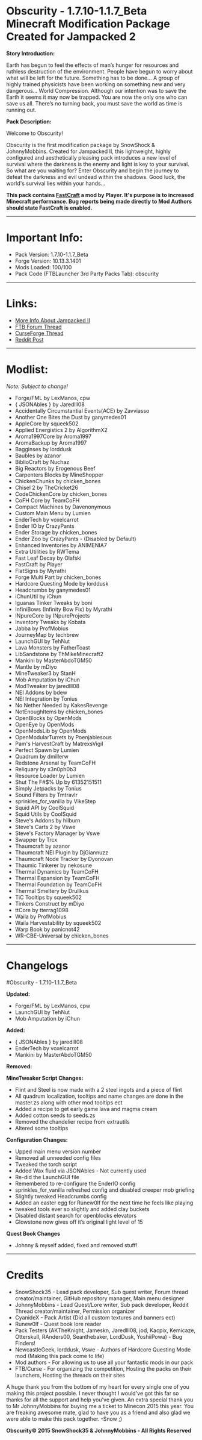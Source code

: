 Obscurity - 1.7.10-1.1.7_Beta Minecraft Modification Package Created for Jampacked 2
====================================================================================
**Story Introduction:**

Earth has begun to feel the effects of man’s hunger for resources and ruthless destruction of the environment. People have begun to worry about what will be left for the future. Something has to be done... A group of highly trained physicists have been working on something new and very dangerous... World Compression. Although our intention was to save the Earth it seems it may now be trapped. You are now the only one who can save us all. There’s no turning back, you must save the world as time is running out.

**Pack Description:**

Welcome to Obscurity!

Obscurity is the first modification package by SnowShock & JohnnyMobbins. Created for Jampacked II, this lightweight, highly configured and aesthetically pleasing pack introduces a new level of survival where the darkness is the enemy and light is key to your survival. So what are you waiting for? Enter Obscurity and begin the journey to defeat the darkness and evil undead within the shadows. Good luck, the world's survival lies within your hands...

**This pack contains [FastCraft](http://bit.ly/1vVVX6u) a mod by Player. It's purpose is to increased Minecraft performance. Bug reports being made directly to Mod Authors should state FastCraft is enabled.**

*****

Important Info:
===============
* Pack Version: 1.7.10-1.1.7_Beta
* Forge Version: 10.13.3.1401
* Mods Loaded: 100/100
* Pack Code (FTBLauncher 3rd Party Packs Tab): obscurity

*****

Links:
======
* [More Info About Jampacked II](http://forum.feed-the-beast.com/threads/jampacked-ii.71703/)
* [FTB Forum Thread](http://forum.feed-the-beast.com/threads/1-7-10-obscurity-jampacked-2-hqm-roughly-200-quests-map-based.86908/)
* [CurseForge Thread](http://minecraft.curseforge.com/modpacks/230508-obscurity)
* [Reddit Post]()

*****

Modlist:
========
*Note: Subject to change!*
* Forge/FML by LexManos, cpw
* { JSONAbles } by Jaredlll08
* Accidentally Circumstantial Events(ACE) by Zavviasso
* Another One Bites the Dust by ganymedes01
* AppleCore by squeek502
* Applied Energistics 2 by AlgorithmX2
* Aroma1997Core by Aroma1997
* AromaBackup by Aroma1997
* Bagginses by lorddusk
* Baubles by azanor
* BiblioCraft by Nuchaz
* Big Reactors by Erogenous Beef
* Carpenters Blocks by MineShopper
* ChickenChunks by chicken_bones
* Chisel 2 by TheCricket26
* CodeChickenCore by chicken_bones
* CoFH Core by TeamCoFH
* Compact Machines by Davenonymous
* Custom Main Menu by Lumien
* EnderTech by voxelcarrot
* Ender IO by CrazyPants
* Ender Storage by chicken_bones
* Ender Zoo by CrazyPants - (Disabled by Default)
* Enhanced Inventories by ANIMENIA7
* Extra Utilities by RWTema
* Fast Leaf Decay by Olafski
* FastCraft by Player
* FlatSigns by Myrathi
* Forge Multi Part by chicken_bones
* Hardcore Questing Mode by lorddusk
* Headcrumbs by ganymedes01
* iChunUtil by iChun
* Iguanas Tinker Tweaks by boni
* InfiniBows (Infinity Bow Fix) by Myrathi
* INpureCore by INpureProjects
* Inventory Tweaks by Kobata
* Jabba by ProfMobius
* JourneyMap by techbrew
* LaunchGUI by TehNut
* Lava Monsters by FatherToast
* LibSandstone by ThMikeMinecraft2
* Mankini by MasterAbdoTGM50
* Mantle by mDiyo
* MineTweaker3 by StanH
* Mob Amputation by iChun
* ModTweaker by jaredlll08
* NEI Addons by bdew
* NEI Integration by Tonius
* No Nether Needed by KakesRevenge
* NotEnoughItems by chicken_bones
* OpenBlocks by OpenMods
* OpenEye by OpenMods
* OpenModsLib by OpenMods
* OpenModularTurrets by Poenjabiesous
* Pam's HarvestCraft by MatrexsVigil
* Perfect Spawn by Lumien
* Quadrum by dmillerw
* Redstone Arsenal by TeamCoFH
* Reliquary by x3n0ph0b3
* Resource Loader by Lumien
* Shut The F#$% Up by 61352151511
* Simply Jetpacks by Tonius
* Sound Filters by Tmtravlr
* sprinkles_for_vanilla by VikeStep
* Squid API by CoolSquid
* Squid Utils by CoolSquid
* Steve's Addons by hilburn
* Steve's Carts 2 by Vswe
* Steve's Factory Manager by Vswe
* Swapper by Trcx
* Thaumcraft by azanor
* Thaumcraft NEI Plugin by DjGiannuzz
* Thaumcraft Node Tracker by Dyonovan
* Thaumic Tinkerer by nekosune
* Thermal Dynamics by TeamCoFH
* Thermal Expansion by TeamCoFH
* Thermal Foundation by TeamCoFH
* Thermal Smeltery by Drullkus
* TiC Tooltips by squeek502
* Tinkers Construct by mDiyo
* ttCore by tterrag1098
* Waila by ProfMobius
* Waila Harvestability by squeek502
* Warp Book by panicnot42
* WR-CBE-Universal by chicken_bones

*****

Changelogs
===========

#Obscurity - 1.7.10-1.1.7_Beta

**Updated:**
* Forge/FML by LexManos, cpw
* LaunchGUI by TehNut
* Mob Amputation by iChun

**Added:**
* { JSONAbles } by jaredlll08
* EnderTech by voxelcarrot
* Mankini by MasterAbdoTGM50

**Removed:**

**MineTweaker Script Changes:**
* Flint and Steel is now made with a 2 steel ingots and a piece of flint 
* All quadrum localization, tooltips and name changes are done in the master.zs along with other mod tooltips ect
* Added a recipe to get early game lava and magma cream
* Added cotton seeds to seeds.zs
* Removed the chandelier recipe from extrautils 
* Altered some tooltips

**Configuration Changes:**
* Upped main menu version number
* Removed all unneeded config files
* Tweaked the torch script
* Added Wax fluid via JSONAbles - Not currently used
* Re-did the LaunchGUI file
* Remembered to re-configure the EnderIO config
* sprinkles_for_vanilla refreshed config and disabled creeper mob griefing
* Slightly tweaked Headcrumbs config
* Added an easter egg for Runew0lf for the next time he feels like playing
* tweaked tools ever so slightly and added clay buckets
* Disabled distant search for openblocks elevators
* Glowstone now gives off it’s original light level of 15

**Quest Book Changes**
* Johnny & myself added, fixed and removed stuff!

*****

Credits
=======

* SnowShock35 - Lead pack developer, Sub quest writer, Forum thread creator/maintainer, GitHub repository manager, Main menu designer
* JohnnyMobbins - Lead Quest/Lore writer, Sub pack developer, Reddit Thread creator/maintainer, Permission organizer
* CyanideX - Pack Artist (Did all custom textures and banners ect)
* Runew0lf - Quest book lore reader
* Pack Testers (AKTheKnight, Jameskn, Jaredlll08, jod, Kacpix, Kemicaze, Otterskull, RAnders00, Seanthebaker, LordDusk, YoshiiPowa) - Bug Finders!
* NewcastleGeek, lorddusk, Vswe - Authors of Hardcore Questing Mode mod (Making this pack come to life)
* Mod authors - For allowing us to use all your fantastic mods in our pack
* FTB/Curse - For organizing the competition, Hosting the packs on their launchers, Hosting the threads on their sites

A huge thank you from the bottom of my heart for every single one of you making this project possible. I never thought I would've got this far so thanks for all the support and help you've given. An extra special thank you to Mr JohnnyMobbins for buying me a ticket to Minecon 2015 this year. You are freaking awesome mate, glad to have you as a friend and also glad we were able to make this pack together. -Snow ;)

**Obscurity© 2015 SnowShock35 & JohnnyMobbins - All Rights Reserved**
